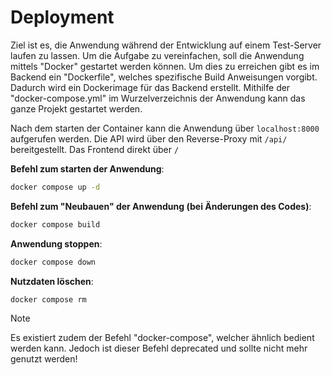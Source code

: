 # Deployment

Ziel ist es, die Anwendung während der Entwicklung auf einem Test-Server laufen zu lassen. Um die Aufgabe zu vereinfachen, soll die Anwendung mittels "Docker" gestartet werden können.
Um dies zu erreichen gibt es im Backend ein "Dockerfile", welches spezifische Build Anweisungen vorgibt. Dadurch wird ein Dockerimage für das Backend erstellt.
Mithilfe der "docker-compose.yml" im Wurzelverzeichnis der Anwendung kann das ganze Projekt gestartet werden.

Nach dem starten der Container kann die Anwendung über `localhost:8000` aufgerufen werden. Die API wird über den Reverse-Proxy mit `/api/` bereitgestellt. Das Frontend direkt über `/`

**Befehl zum starten der Anwendung**:

```bash
docker compose up -d
```

**Befehl zum "Neubauen" der Anwendung (bei Änderungen des Codes)**:

```bash
docker compose build
```

**Anwendung stoppen**:

```bash
docker compose down
```

**Nutzdaten löschen**:

```bash
docker compose rm
```

> [!NOTE]
> Es existiert zudem der Befehl "docker-compose", welcher ähnlich bedient werden kann. Jedoch ist dieser Befehl deprecated und sollte nicht mehr genutzt werden!

